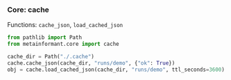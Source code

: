 ### Core: cache

Functions: `cache_json`, `load_cached_json`

```python
from pathlib import Path
from metainformant.core import cache

cache_dir = Path("./.cache")
cache.cache_json(cache_dir, "runs/demo", {"ok": True})
obj = cache.load_cached_json(cache_dir, "runs/demo", ttl_seconds=3600)
```
